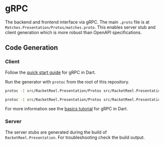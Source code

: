 # gRPC

The backend and frontend interface via gRPC. The main `.proto` file is at `Matches.Presentation/Protos/matches.proto`. This enables server stub and client generation which is more robust than OpenAPI specifications.

## Code Generation

### Client

Follow the [quick start guide](https://grpc.io/docs/languages/dart/quickstart/) for gRPC in Dart.

Run the generator with `protoc` from the root of this repository.

```sh
protoc -I src/RacketReel.Presentation/Protos src/RacketReel.Presentation/Protos/matches.proto --dart_out=grpc:src/racketreel_mobile/lib/client google/protobuf/timestamp.proto google/protobuf/duration.proto
```

```sh
protoc -I src/RacketReel.Presentation/Protos src/RacketReel.Presentation/Protos/users.proto --dart_out=grpc:src/racketreel_mobile/lib/client
```

For more information see the [basics tutorial](https://grpc.io/docs/languages/dart/basics/) for gRPC in Dart.

### Server

The server stubs are generated during the build of `RacketReel.Presentation`. For troubleshooting check the build output.